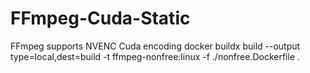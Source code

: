 # FFmpeg-Cuda-Static
FFmpeg supports NVENC Cuda encoding
docker buildx build --output type=local,dest=build -t ffmpeg-nonfree:linux -f ./nonfree.Dockerfile .
